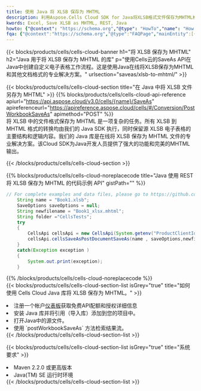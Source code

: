 ```yaml
---
title: 使用 Java 将 XLSB 保存为 MHTML
description: 利用Aspose.Cells Cloud SDK for Java将XLSB格式文件保存为MHTML格式文件。
kwords: Excel, Save XLSB as MHTML, REST, Java
howto: {"@context": "https://schema.org","@type": "HowTo","name": "How to save XLSB as MHTML using the Cells Cloud Java library.","description": "How to save XLSB as MHTML using the Cells Cloud Java library.","image": {"@type": "ImageObject"},"url": "/java/saveas/xlsb-to-mhtml/","step": [{ "@type": "HowToStep","name": "How to save XLSB as MHTML using the Cells Cloud Java library. step 1", "image": {"@type": "ImageObject",},"url": "/java/saveas/xlsb-to-mhtml/","text": "Register an account at <a href='https://dashboard.aspose.cloud/'>Dashboard</a> to get free API quota & authorization details",},{ "@type": "HowToStep","name": "How to save XLSB as MHTML using the Cells Cloud Java library. step 1", "image": {"@type": "ImageObject",},"url": "/java/saveas/xlsb-to-mhtml/","text": "Install Java library and add the reference (import the library) to your project.",},{ "@type": "HowToStep","name": "How to save XLSB as MHTML using the Cells Cloud Java library. step 1", "image": {"@type": "ImageObject",},"url": "/java/saveas/xlsb-to-mhtml/","text": "Open the source file in Java.",},{ "@type": "HowToStep","name": "How to save XLSB as MHTML using the Cells Cloud Java library. step 1", "image": {"@type": "ImageObject",},"url": "/java/saveas/xlsb-to-mhtml/","text": "Use the `postWorkbookSaveAs` method to retrieve the resulting stream.",}, ],"supply": {"@type": "HowToSupply","name": "document"},"tool": [{"@type": "HowToTool","name": "IntelliJ IDEA, Visual Studio Code, Eclipse"},{"@type": "HowToTool","name": "Aspose Cells"}],"totalTime": "PT6M"}
fqa: {"@context":"https://schema.org","@type":"FAQPage","mainEntity":[{"@type":"Question","name":"Why save file as other formats file in C# using REST API?","acceptedAnswer":{"@type":"Answer","text":"Documents are encoded in many ways, and some files may be incompatible with the software you use. To open and read such files, just save them as appropriate file formats.<br/><ol><li>Install .NET SDK and add the reference (import the library) to your project.</li><li>Open the source file in C# using REST API.</li><li>Call the PostWorkbookSaveAsRequest() method, passing an output filename with required extension.</li><li>Get the result of save as a separate file.</li></ol>"}},{"@type":"Question","name":"What file formats can I save as with your C# library?","acceptedAnswer":{"@type":"Answer","text":"We support a variety of file formats for conversion using .NET library, including XLSX, Excel, xls , PDF, CSV, HTML, Markdown, XML, PNG, JPG, TIFF, Json, TXT and many more."}},{"@type":"Question","name":"What is the maximum allowed file size for conversion using this .NET library?","acceptedAnswer":{"@type":"Answer","text":"There are no file size limits for format conversions using .NET library."}}]}
---
```

{{< blocks/products/cells/cells-cloud-banner h1="将 XLSB 保存为 MHTML" h2="Java 用于将 XLSB 保存为 MHTML 的库" p="使用Cells云的SaveAs API在Java中创建自定义电子表格工作流程。这是使用Java在线将XLSB保存为MHTML和其他文档格式的专业解决方案。" urlsection="saveas/xlsb-to-mhtml/" >}}

{{< blocks/products/cells/cells-cloud-section title="在 Java 中将 XLSB 文件另存为 MHTML" >}}
{{% blocks/products/cells/cells-cloud-api-reference apiurl="https://api.aspose.cloud/v3.0/cells/{name}/SaveAs" apireferenceurl="https://apireference.aspose.cloud/cells/#/Conversion/PostWorkbookSaveAs" apimethod="POST" %}}
<br/>
将 XLSB 中的文件格式保存为 MHTML 是一项复杂的任务。所有 XLSB 到 MHTML 格式的转换均由我们的 Java SDK 执行，同时保留源 XLSB 电子表格的主要结构和逻辑内容。我们的 Java 库是在线将 XLSB 保存为 MHTML 文件的专业解决方案。该Cloud SDK为Java开发人员提供了强大的功能和完美的MHTML输出。

{{< /blocks/products/cells/cells-cloud-section >}}

{{% blocks/products/cells/cells-cloud-noreplacecode title="Java 使用 REST 将 XLSB 保存为 MHTML 的代码示例 API" gistPath="" %}}
  
```java
// For complete examples and data files, please go to https://github.com/aspose-cells-cloud/aspose-cells-cloud-java/
    String name = "Book1.xlsb";
    SaveOptions saveOptions = null;
    String newfilename = "Book1_xlsx.mhtml";
    String folder ="CellsTests";
    try 
    {
        CellsApi cellsApi = new CellsApi(System.getenv("ProductClientId"), System.getenv("ProductClientSecret"));
        cellsApi.cellsSaveAsPostDocumentSaveAs(name , saveOptions,newfilename,false,false,folder,null,null,null,true);                       
    }
    catch(Exception exception )
    {
        System.out.print(exception);
    }
```
  
{{% /blocks/products/cells/cells-cloud-noreplacecode %}}
<br/>
{{< blocks/products/cells/cells-cloud-section-list isGrey="true" title="如何使用 Cells Cloud Java 库将 XLSB 保存为 MHTML。" >}}
<li>注册一个帐户<a href="https://dashboard.aspose.cloud/">仪表板</a>获取免费API配额和授权详细信息</li>
<li>安装 Java 库并将引用（导入库）添加到您的项目中。</li>
<li>打开Java中的源文件。</li>
<li>使用 `postWorkbookSaveAs` 方法检索结果流。</li>
{{< /blocks/products/cells/cells-cloud-section-list >}}

{{< blocks/products/cells/cells-cloud-section-list isGrey="true" title="系统要求" >}}
<li>Maven 2.2.0 或更高版本</li>
<li>Java(TM) SE 运行时环境</li>
{{< /blocks/products/cells/cells-cloud-section-list >}}
